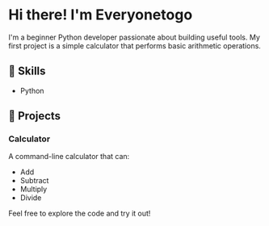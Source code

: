 # Hi there! I'm Everyonetogo 

I'm a beginner Python developer passionate about building useful tools. My first project is a simple calculator that performs basic arithmetic operations.

## 🧰 Skills
- Python

## 📂 Projects
### Calculator
A command-line calculator that can:
- Add
- Subtract
- Multiply
- Divide

Feel free to explore the code and try it out!
